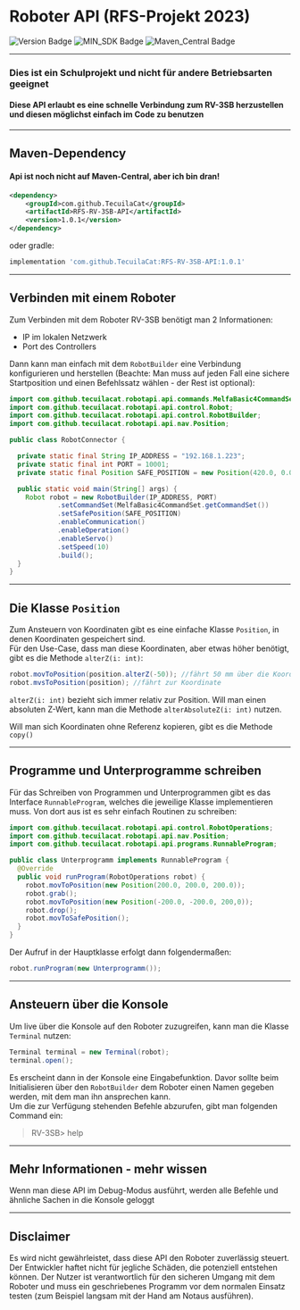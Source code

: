# Roboter API (RFS-Projekt 2023)

![Version Badge](https://img.shields.io/badge/version-1.0.1-blue)
![MIN_SDK Badge](https://img.shields.io/badge/MIN_SDK-Java_17-red)
![Maven_Central Badge](https://img.shields.io/badge/maven_central-pending-brown)

[//]: # ([![Maven Central]&#40;https://maven-badges.herokuapp.com/maven-central/com.github.tecuilacat/RFS-RV-3SB-API/badge.svg&#41;]&#40;https://maven-badges.herokuapp.com/maven-central/com.github.tecuilacat/RFS-RV-3SB-API&#41;)

---

### Dies ist ein Schulprojekt und nicht für andere Betriebsarten geeignet
#### Diese API erlaubt es eine schnelle Verbindung zum RV-3SB herzustellen und diesen möglichst einfach im Code zu benutzen

---


## Maven-Dependency
#### Api ist noch nicht auf Maven-Central, aber ich bin dran!
```xml
<dependency>
    <groupId>com.github.TecuilaCat</groupId>
    <artifactId>RFS-RV-3SB-API</artifactId>
    <version>1.0.1</version>
</dependency>
```

oder gradle:
```groovy
implementation 'com.github.TecuilaCat:RFS-RV-3SB-API:1.0.1'
```

---
## Verbinden mit einem Roboter
Zum Verbinden mit dem Roboter RV-3SB benötigt man 2 Informationen:
- IP im lokalen Netzwerk
- Port des Controllers

Dann kann man einfach mit dem `RobotBuilder` eine Verbindung konfigurieren und herstellen (Beachte: Man muss auf jeden Fall eine sichere Startposition und einen Befehlssatz wählen - der Rest ist optional):

```java
import com.github.tecuilacat.robotapi.api.commands.MelfaBasic4CommandSet;
import com.github.tecuilacat.robotapi.api.control.Robot;
import com.github.tecuilacat.robotapi.api.control.RobotBuilder;
import com.github.tecuilacat.robotapi.api.nav.Position;

public class RobotConnector {

  private static final String IP_ADDRESS = "192.168.1.223";
  private static final int PORT = 10001;
  private static final Position SAFE_POSITION = new Position(420.0, 0.0, 300.0);

  public static void main(String[] args) {
    Robot robot = new RobotBuilder(IP_ADDRESS, PORT)
            .setCommandSet(MelfaBasic4CommandSet.getCommandSet())
            .setSafePosition(SAFE_POSITION)
            .enableCommunication()
            .enableOperation()
            .enableServo()
            .setSpeed(10)
            .build();
  }
}
```

---

## Die Klasse `Position`
Zum Ansteuern von Koordinaten gibt es eine einfache Klasse `Position`, in denen Koordinaten gespeichert sind.  
Für den Use-Case, dass man diese Koordinaten, aber etwas höher benötigt, gibt es die Methode `alterZ(i: int)`:
```java
robot.movToPosition(position.alterZ(-50)); //fährt 50 mm über die Koordinate
robot.mvsToPosition(position); //fährt zur Koordinate
```
`alterZ(i: int)` bezieht sich immer relativ zur Position. Will man einen absoluten Z-Wert, kann man die Methode `alterAbsoluteZ(i: int)` nutzen.

Will man sich Koordinaten ohne Referenz kopieren, gibt es die Methode `copy()`

---
## Programme und Unterprogramme schreiben
Für das Schreiben von Programmen und Unterprogrammen gibt es das Interface `RunnableProgram`, welches die jeweilige Klasse implementieren muss. Von dort aus ist es sehr einfach Routinen zu schreiben:

```java
import com.github.tecuilacat.robotapi.api.control.RobotOperations;
import com.github.tecuilacat.robotapi.api.nav.Position;
import com.github.tecuilacat.robotapi.api.programs.RunnableProgram;

public class Unterprogramm implements RunnableProgram {
  @Override
  public void runProgram(RobotOperations robot) {
    robot.movToPosition(new Position(200.0, 200.0, 200.0));
    robot.grab();
    robot.movToPosition(new Position(-200.0, -200.0, 200,0));
    robot.drop();
    robot.movToSafePosition();
  }
}
```

Der Aufruf in der Hauptklasse erfolgt dann folgendermaßen:
```java
robot.runProgram(new Unterprogramm());
```

---
## Ansteuern über die Konsole
Um live über die Konsole auf den Roboter zuzugreifen, kann man die Klasse `Terminal` nutzen:
```java
Terminal terminal = new Terminal(robot);
terminal.open();
```

Es erscheint dann in der Konsole eine Eingabefunktion. Davor sollte beim Initialisieren über den `RobotBuilder` dem Roboter einen Namen gegeben werden, mit dem man ihn ansprechen kann.  
Um die zur Verfügung stehenden Befehle abzurufen, gibt man folgenden Command ein:
> RV-3SB> help

--- 
## Mehr Informationen - mehr wissen
Wenn man diese API im Debug-Modus ausführt, werden alle Befehle und ähnliche Sachen in die Konsole geloggt

---

## Disclaimer
Es wird nicht gewährleistet, dass diese API den Roboter zuverlässig steuert. Der Entwickler haftet nicht für jegliche Schäden, die potenziell entstehen können. Der Nutzer ist verantwortlich für den sicheren Umgang mit dem Roboter und muss ein geschriebenes Programm vor dem normalen Einsatz testen (zum Beispiel langsam mit der Hand am Notaus ausführen).
